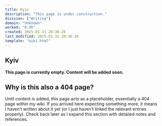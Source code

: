 ```yaml
---
title: Kyiv
description: "This page is under construction."
division: ["Writing"]
domain: "Unknown"
worked: "0.0h"
created: 2025-01-31 20:36:26
last_modified: 2025-01-31 20:36:26
template: "wiki.html"
---
```


## Kyiv

**This page is currently empty. Content will be added soon.**

## Why is this also a 404 page?
Until content is added, this page acts as a placeholder, essentially a 404 page within my wiki. If you arrived here expecting something more, it means I haven’t written about it yet (or I just haven’t linked the relevant entries properly). Check back later as I expand this section with detailed notes and references.